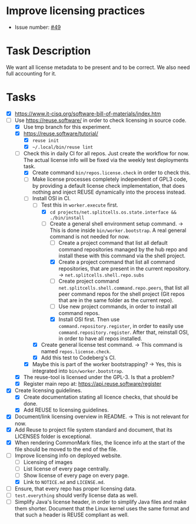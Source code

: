 # Improve licensing practices

* Issue number: [\#49](https://codeberg.org/splitcells-net/net.splitcells.network.community/issues/49)

# Task Description
We want all license metadata to be present and to be correct.
We also need full accounting for it.
# Tasks

* [x] https://www.it-cisq.org/software-bill-of-materials/index.htm
* [ ] Use https://reuse.software/ in order to check licensing in source code.
    * [x] Use tmp branch for this experiment.
    * [x] https://reuse.software/tutorial/
        * [x] `reuse init`
        * [x] `~/.local/bin/reuse lint`
    * [ ] Check this in daily CI for all repos. Just create the workflow for now. The actual license info will be fixed via the weekly test deployments task.
        * [x] Create command `bin/repos.license.check` in order to check this.
        * [ ] Make license processes completely independent of GPL3 code, by providing a default license check implementation, that does nothing and inject REUSE dynamically into the process instead.
        * [ ] Install OSI in CI.
            * [ ] Test this in `worker.execute` first.
                * [x] `cd projects/net.splitcells.os.state.interface && ./bin/install`
                * [ ] Create a general shell environment setup command.
                  -> This is done inside `bin/worker.bootstrap`.
                  A real general command is not needed for now.
                    * [ ] Create a project command that list all default command repositories managed by the hub repo and
                      install these with this command via the shell project.
                    * [x] Create a project command that list all command repositories, that are present in the current repository. -> `net.splitcells.shell.repo.subs`
                    * [ ] Create project command `net.splitcells.shell.command.repo.peers`, that list all peer command repos for the shell project (Git repos that are in the same folder as the current repo).
                    * [ ] Use new project commands, in order to install all command repos. 
                    * [x] Install OSI first.
                      Then use `command.repository.register`, in order to easily use `command.repository.register`.
                      After that, reinstall OSI, in order to have all repos installed.
            * [x] Create general license test command. -> This command is named `repos.license.check`.
            * [x] Add this test to Codeberg's CI.
        * [x] Maybe this is part of the worker bootstrapping? -> Yes, this is integrated into `bin/worker.bootstrap`.
    * [x] The reuse-tool is licensed under the GPL-3. Is that a problem?
    * [x] Register main repo at: https://api.reuse.software/register
* [x] Create licensing guidelines.
    * [x] Create documentation stating all licence checks, that should be done.
    * [x] Add REUSE to licensing guidelines.
* [x] Document/link licensing overview in README. -> This is not relevant for now.
* [x] Add Reuse to project file system standard and document, that its LICENSES folder is exceptional.
* [x] When rendering CommonMark files, the licence info at the start of the file should be moved to the end of the file.
* [ ] Improve licensing info on deployed website.
    * [ ] Licensing of images
    * [ ] List license of every page centrally.
    * [ ] Show license of every page on every page.
    * [x] Link to `NOTICE.md` and `LICENSE.md`.
* [ ] Ensure, that every repo has proper licensing data.
* [ ] `test.everything` should verify license data as well.
* [ ] Simplify Java's license header, in order to simplify Java files and make them shorter.
  Document that the Linux kernel uses the same format and that such a header is REUSE compliant as well.